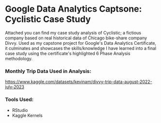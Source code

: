 # Google Data Analytics Captsone: Cyclistic Case Study

Attached you can find my case study analysis of Cyclistic; a fictious company based on real historical data of Chicago bike-share company Divvy. Used as my capstone project for Google's Data Analytics Certificate, it culminates and showcases the skills/knowledge I have learned into a final case study using the certificate's highlighted 6 Phase Analysis methodology.

### Monthly Trip Data Used in Analysis:
https://www.kaggle.com/datasets/kevinam/divvy-trip-data-august-2022-july-2023

### Tools Used:
- RStudio
- Kaggle Kernels

